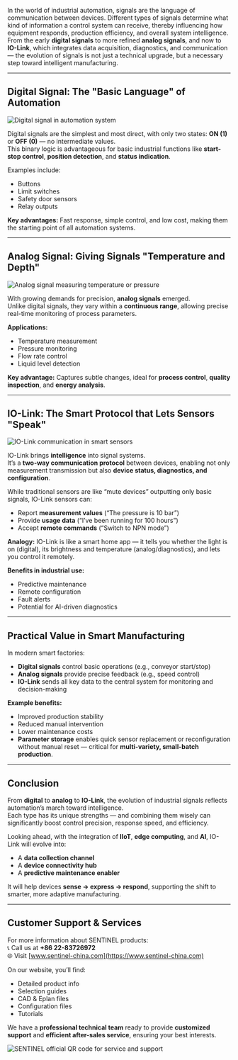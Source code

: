In the world of industrial automation, signals are the language of communication between devices.
Different types of signals determine what kind of information a control system can receive, thereby influencing how equipment responds, production efficiency, and overall system intelligence.  
From the early **digital signals** to more refined **analog signals**, and now to **IO-Link**, which integrates data acquisition, diagnostics, and communication — the evolution of signals is not just a technical upgrade, but a necessary step toward intelligent manufacturing.

---

## Digital Signal: The "Basic Language" of Automation

![Digital signal in automation system](http://image.sentinel-china.com/202505152300533.png)

Digital signals are the simplest and most direct, with only two states: **ON (1)** or **OFF (0)** — no intermediate values.  
This binary logic is advantageous for basic industrial functions like **start-stop control**, **position detection**, and **status indication**.

Examples include:
- Buttons
- Limit switches
- Safety door sensors
- Relay outputs

**Key advantages:** Fast response, simple control, and low cost, making them the starting point of all automation systems.

---

## Analog Signal: Giving Signals "Temperature and Depth"

![Analog signal measuring temperature or pressure](http://image.sentinel-china.com/202505152300338.png)

With growing demands for precision, **analog signals** emerged.  
Unlike digital signals, they vary within a **continuous range**, allowing precise real-time monitoring of process parameters.

**Applications:**
- Temperature measurement
- Pressure monitoring
- Flow rate control
- Liquid level detection

**Key advantage:** Captures subtle changes, ideal for **process control**, **quality inspection**, and **energy analysis**.

---

## IO-Link: The Smart Protocol that Lets Sensors "Speak"

![IO-Link communication in smart sensors](http://image.sentinel-china.com/202505152315992.png)

IO-Link brings **intelligence** into signal systems.  
It’s a **two-way communication protocol** between devices, enabling not only measurement transmission but also **device status, diagnostics, and configuration**.

While traditional sensors are like “mute devices” outputting only basic signals, IO-Link sensors can:
- Report **measurement values** (“The pressure is 10 bar”)
- Provide **usage data** (“I’ve been running for 100 hours”)
- Accept **remote commands** (“Switch to NPN mode”)

**Analogy:** IO-Link is like a smart home app — it tells you whether the light is on (digital), its brightness and temperature (analog/diagnostics), and lets you control it remotely.

**Benefits in industrial use:**
- Predictive maintenance
- Remote configuration
- Fault alerts
- Potential for AI-driven diagnostics

---

## Practical Value in Smart Manufacturing

In modern smart factories:
- **Digital signals** control basic operations (e.g., conveyor start/stop)
- **Analog signals** provide precise feedback (e.g., speed control)
- **IO-Link** sends all key data to the central system for monitoring and decision-making

**Example benefits:**
- Improved production stability
- Reduced manual intervention
- Lower maintenance costs
- **Parameter storage** enables quick sensor replacement or reconfiguration without manual reset — critical for **multi-variety, small-batch production**.

---

## Conclusion

From **digital** to **analog** to **IO-Link**, the evolution of industrial signals reflects automation’s march toward intelligence.  
Each type has its unique strengths — and combining them wisely can significantly boost control precision, response speed, and efficiency.

Looking ahead, with the integration of **IIoT**, **edge computing**, and **AI**, IO-Link will evolve into:
- A **data collection channel**
- A **device connectivity hub**
- A **predictive maintenance enabler**

It will help devices **sense → express → respond**, supporting the shift to smarter, more adaptive manufacturing.

---

## Customer Support & Services

For more information about SENTINEL products:  
📞 Call us at **+86 22-83726972**  
🌐 Visit [www.sentinel-china.com](https://www.sentinel-china.com)

On our website, you’ll find:
- Detailed product info
- Selection guides
- CAD & Eplan files
- Configuration files
- Tutorials

We have a **professional technical team** ready to provide **customized support** and **efficient after-sales service**, ensuring your best interests.

![SENTINEL official QR code for service and support](https://image.sentinel-china.com/2024-08-24-%E5%AE%98%E6%96%B9%E4%BA%8C%E7%BB%B4%E7%A0%81%E5%90%88%E9%9B%86.png)
